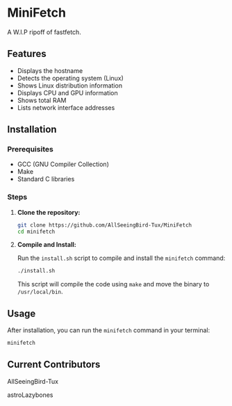 # MiniFetch
A W.I.P ripoff of fastfetch.

## Features

- Displays the hostname
- Detects the operating system (Linux)
- Shows Linux distribution information
- Displays CPU and GPU information
- Shows total RAM
- Lists network interface addresses

## Installation

### Prerequisites

- GCC (GNU Compiler Collection)
- Make
- Standard C libraries

### Steps

1. **Clone the repository:**

    ```bash
    git clone https://github.com/AllSeeingBird-Tux/MiniFetch
    cd minifetch
    ```

2. **Compile and Install:**

    Run the `install.sh` script to compile and install the `minifetch` command:

    ```bash
    ./install.sh
    ```

    This script will compile the code using `make` and move the binary to `/usr/local/bin`.

## Usage

After installation, you can run the `minifetch` command in your terminal:

```bash
minifetch
```

## Current Contributors
AllSeeingBird-Tux

astroLazybones
